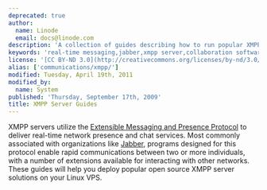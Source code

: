 ```yaml
---
deprecated: true
author:
  name: Linode
  email: docs@linode.com
description: 'A collection of guides describing how to run popular XMPP-based instant messaging systems on a Linux VPS.'
keywords: 'real-time messaging,jabber,xmpp server,collaboration software,chat software,linux jabber server'
license: '[CC BY-ND 3.0](http://creativecommons.org/licenses/by-nd/3.0/us/)'
alias: ['communications/xmpp/']
modified: Tuesday, April 19th, 2011
modified_by:
  name: System
published: 'Thursday, September 17th, 2009'
title: XMPP Server Guides
---
```


XMPP servers utilize the [Extensible Messaging and Presence Protocol](http://en.wikipedia.org/wiki/Xmpp) to deliver real-time network presence and chat services. Most commonly associated with organizations like [Jabber](http://www.jabber.org/), programs designed for this protocol enable rapid communications between two or more individuals, with a number of extensions available for interacting with other networks. These guides will help you deploy popular open source XMPP server solutions on your Linux VPS.
